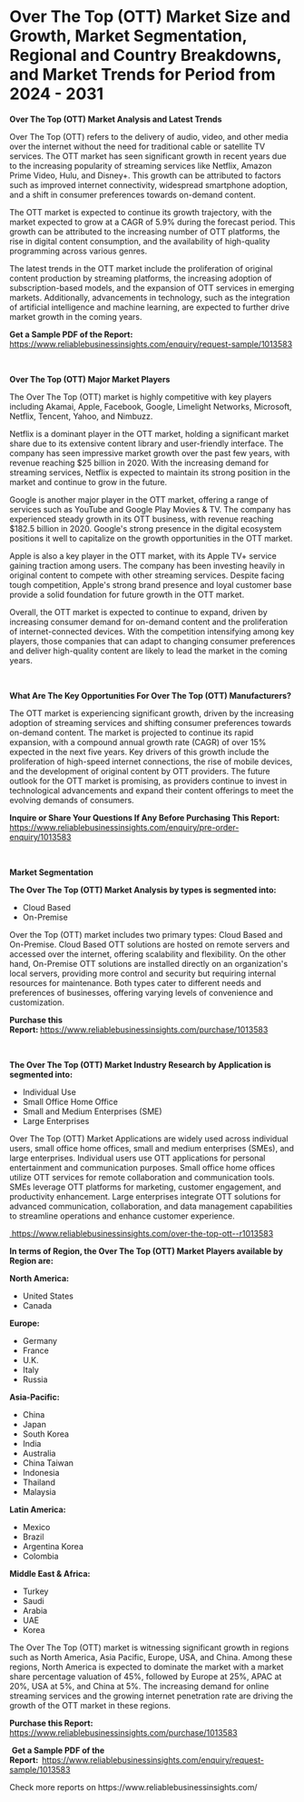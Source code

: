 <p><h1>Over The Top (OTT) Market Size and Growth, Market Segmentation, Regional and Country Breakdowns, and Market Trends for Period from 2024 -  2031</h1></p><p><strong>Over The Top (OTT) Market Analysis and Latest Trends</strong></p>
<p><p>Over The Top (OTT) refers to the delivery of audio, video, and other media over the internet without the need for traditional cable or satellite TV services. The OTT market has seen significant growth in recent years due to the increasing popularity of streaming services like Netflix, Amazon Prime Video, Hulu, and Disney+. This growth can be attributed to factors such as improved internet connectivity, widespread smartphone adoption, and a shift in consumer preferences towards on-demand content.</p><p>The OTT market is expected to continue its growth trajectory, with the market expected to grow at a CAGR of 5.9% during the forecast period. This growth can be attributed to the increasing number of OTT platforms, the rise in digital content consumption, and the availability of high-quality programming across various genres.</p><p>The latest trends in the OTT market include the proliferation of original content production by streaming platforms, the increasing adoption of subscription-based models, and the expansion of OTT services in emerging markets. Additionally, advancements in technology, such as the integration of artificial intelligence and machine learning, are expected to further drive market growth in the coming years.</p></p>
<p><strong>Get a Sample PDF of the Report:&nbsp;</strong> <a href="https://www.reliablebusinessinsights.com/enquiry/request-sample/1013583">https://www.reliablebusinessinsights.com/enquiry/request-sample/1013583</a></p>
<p>&nbsp;</p>
<p><strong>Over The Top (OTT) Major Market Players</strong></p>
<p><p>The Over The Top (OTT) market is highly competitive with key players including Akamai, Apple, Facebook, Google, Limelight Networks, Microsoft, Netflix, Tencent, Yahoo, and Nimbuzz. </p><p>Netflix is a dominant player in the OTT market, holding a significant market share due to its extensive content library and user-friendly interface. The company has seen impressive market growth over the past few years, with revenue reaching $25 billion in 2020. With the increasing demand for streaming services, Netflix is expected to maintain its strong position in the market and continue to grow in the future.</p><p>Google is another major player in the OTT market, offering a range of services such as YouTube and Google Play Movies & TV. The company has experienced steady growth in its OTT business, with revenue reaching $182.5 billion in 2020. Google's strong presence in the digital ecosystem positions it well to capitalize on the growth opportunities in the OTT market.</p><p>Apple is also a key player in the OTT market, with its Apple TV+ service gaining traction among users. The company has been investing heavily in original content to compete with other streaming services. Despite facing tough competition, Apple's strong brand presence and loyal customer base provide a solid foundation for future growth in the OTT market.</p><p>Overall, the OTT market is expected to continue to expand, driven by increasing consumer demand for on-demand content and the proliferation of internet-connected devices. With the competition intensifying among key players, those companies that can adapt to changing consumer preferences and deliver high-quality content are likely to lead the market in the coming years.</p></p>
<p>&nbsp;</p>
<p><strong>What Are The Key Opportunities For Over The Top (OTT) Manufacturers?</strong></p>
<p><p>The OTT market is experiencing significant growth, driven by the increasing adoption of streaming services and shifting consumer preferences towards on-demand content. The market is projected to continue its rapid expansion, with a compound annual growth rate (CAGR) of over 15% expected in the next five years. Key drivers of this growth include the proliferation of high-speed internet connections, the rise of mobile devices, and the development of original content by OTT providers. The future outlook for the OTT market is promising, as providers continue to invest in technological advancements and expand their content offerings to meet the evolving demands of consumers.</p></p>
<p><strong>Inquire or Share Your Questions If Any Before Purchasing This Report:</strong> <a href="https://www.reliablebusinessinsights.com/enquiry/pre-order-enquiry/1013583">https://www.reliablebusinessinsights.com/enquiry/pre-order-enquiry/1013583</a></p>
<p>&nbsp;</p>
<p><strong>Market Segmentation</strong></p>
<p><strong>The Over The Top (OTT) Market Analysis by types is segmented into:</strong></p>
<p><ul><li>Cloud Based</li><li>On-Premise</li></ul></p>
<p><p>Over the Top (OTT) market includes two primary types: Cloud Based and On-Premise. Cloud Based OTT solutions are hosted on remote servers and accessed over the internet, offering scalability and flexibility. On the other hand, On-Premise OTT solutions are installed directly on an organization's local servers, providing more control and security but requiring internal resources for maintenance. Both types cater to different needs and preferences of businesses, offering varying levels of convenience and customization.</p></p>
<p><strong>Purchase this Report:&nbsp;</strong><a href="https://www.reliablebusinessinsights.com/purchase/1013583">https://www.reliablebusinessinsights.com/purchase/1013583</a></p>
<p>&nbsp;</p>
<p><strong>The Over The Top (OTT) Market Industry Research by Application is segmented into:</strong></p>
<p><ul><li>Individual Use</li><li>Small Office Home Office</li><li>Small and Medium Enterprises (SME)</li><li>Large Enterprises</li></ul></p>
<p><p>Over The Top (OTT) Market Applications are widely used across individual users, small office home offices, small and medium enterprises (SMEs), and large enterprises. Individual users use OTT applications for personal entertainment and communication purposes. Small office home offices utilize OTT services for remote collaboration and communication tools. SMEs leverage OTT platforms for marketing, customer engagement, and productivity enhancement. Large enterprises integrate OTT solutions for advanced communication, collaboration, and data management capabilities to streamline operations and enhance customer experience.</p></p>
<p><a href="https://www.reliablebusinessinsights.com/over-the-top-ott--r1013583">&nbsp;https://www.reliablebusinessinsights.com/over-the-top-ott--r1013583</a></p>
<p><strong>In terms of Region, the Over The Top (OTT) Market Players available by Region are:</strong></p>
<p>
    <p> <strong> North America: </strong>
        <ul>
            <li>United States</li>
            <li>Canada</li>
        </ul>
        </p> 
    <p> <strong> Europe: </strong>
        <ul>
            <li>Germany</li>
            <li>France</li>
            <li>U.K.</li>
            <li>Italy</li>
            <li>Russia</li>
        </ul>
        </p> 
    <p> <strong> Asia-Pacific: </strong>
        <ul>
            <li>China</li>
            <li>Japan</li>
            <li>South Korea</li>
            <li>India</li>
            <li>Australia</li>
            <li>China Taiwan</li>
            <li>Indonesia</li>
            <li>Thailand</li>
            <li>Malaysia</li>
        </ul>
        </p> 
    <p> <strong> Latin America: </strong>
        <ul>
            <li>Mexico</li>
            <li>Brazil</li>
            <li>Argentina Korea</li>
            <li>Colombia</li>
        </ul>
        </p> 
    <p> <strong> Middle East & Africa: </strong>
        <ul>
            <li>Turkey</li>
            <li>Saudi</li>
            <li>Arabia</li>
            <li>UAE</li>
            <li>Korea</li>
        </ul>
    </p>
    </p>
<p><p>The Over The Top (OTT) market is witnessing significant growth in regions such as North America, Asia Pacific, Europe, USA, and China. Among these regions, North America is expected to dominate the market with a market share percentage valuation of 45%, followed by Europe at 25%, APAC at 20%, USA at 5%, and China at 5%. The increasing demand for online streaming services and the growing internet penetration rate are driving the growth of the OTT market in these regions.</p></p>
<p><strong>Purchase this Report: </strong><a href="https://www.reliablebusinessinsights.com/purchase/1013583">https://www.reliablebusinessinsights.com/purchase/1013583</a></p>
<p>&nbsp;<strong>Get a Sample PDF of the Report:&nbsp;&nbsp;</strong><a href="https://www.reliablebusinessinsights.com/enquiry/request-sample/1013583">https://www.reliablebusinessinsights.com/enquiry/request-sample/1013583</a></p>
<p><strong></strong></p>
<p>Check more reports on https://www.reliablebusinessinsights.com/</p>